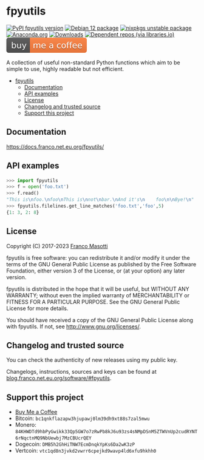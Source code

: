 # fpyutils

[![PyPI fpyutils version](https://img.shields.io/pypi/v/fpyutils.svg)](https://pypi.org/project/fpyutils/)
[![Debian 12 package](https://repology.org/badge/version-for-repo/debian_12/fpyutils.svg)](https://repology.org/project/fpyutils/versions)
[![nixpkgs unstable package](https://repology.org/badge/version-for-repo/nix_unstable/python:fpyutils.svg)](https://repology.org/project/python:fpyutils/versions)
[![Anaconda.org](https://anaconda.org/conda-forge/fpyutils/badges/version.svg)](https://anaconda.org/conda-forge/fpyutils)
[![Downloads](https://pepy.tech/badge/fpyutils)](https://pepy.tech/project/fpyutils)
[![Dependent repos (via libraries.io)](https://img.shields.io/librariesio/dependent-repos/pypi/fpyutils.svg)](https://libraries.io/pypi/fpyutils/dependents)
[![Buy me a coffee](assets/buy_me_a_coffee.svg)](https://buymeacoff.ee/frnmst)

A collection of useful non-standard Python functions which aim to be
simple to use, highly readable but not efficient.

<!--TOC-->

- [fpyutils](#fpyutils)
  - [Documentation](#documentation)
  - [API examples](#api-examples)
  - [License](#license)
  - [Changelog and trusted source](#changelog-and-trusted-source)
  - [Support this project](#support-this-project)

<!--TOC-->

## Documentation

<https://docs.franco.net.eu.org/fpyutils/>

## API examples

```python
>>> import fpyutils
>>> f = open('foo.txt')
>>> f.read()
"This is\nfoo.\nfoo\nThis is\nnot\nbar.\nAnd it's\n    foo\n\nBye!\n"
>>> fpyutils.filelines.get_line_matches('foo.txt','foo',5)
{1: 3, 2: 8}
```

## License

Copyright (C) 2017-2023 [Franco Masotti](https://blog.franco.net.eu.org/about/#contacts)

fpyutils is free software: you can redistribute it and/or modify it
under the terms of the GNU General Public License as published by the
Free Software Foundation, either version 3 of the License, or (at your
option) any later version.

fpyutils is distributed in the hope that it will be useful, but WITHOUT
ANY WARRANTY; without even the implied warranty of MERCHANTABILITY or
FITNESS FOR A PARTICULAR PURPOSE. See the GNU General Public License for
more details.

You should have received a copy of the GNU General Public License along
with fpyutils. If not, see <http://www.gnu.org/licenses/>.

## Changelog and trusted source

You can check the authenticity of new releases using my public key.

Changelogs, instructions, sources and keys can be found at
[blog.franco.net.eu.org/software/#fpyutils](https://blog.franco.net.eu.org/software/#fpyutils).

## Support this project

- [Buy Me a Coffee](https://www.buymeacoffee.com/frnmst)
- Bitcoin: `bc1qnkflazapw3hjupawj0lm39dh9xt88s7zal5mwu`
- Monero: `84KHWDTd9hbPyGwikk33Qp5GW7o7zRwPb8kJ6u93zs4sNMpDSnM5ZTWVnUp2cudRYNT6rNqctnMQ9NbUewbj7MzCBUcrQEY`
- Dogecoin: `DMB5h2GhHiTNW7EcmDnqkYpKs6Da2wK3zP`
- Vertcoin: `vtc1qd8n3jvkd2vwrr6cpejkd9wavp4ld6xfu9hkhh0`
